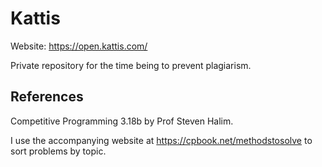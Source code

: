 # Kattis

Website: https://open.kattis.com/

Private repository for the time being to prevent plagiarism.

## References

Competitive Programming 3.18b by Prof Steven Halim.

I use the accompanying website at https://cpbook.net/methodstosolve to sort problems by topic.

